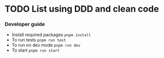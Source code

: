 # TODO List using DDD and clean code

### Developer guide

- Install required packages
  `pnpm install`
- To run tests
  `pnpm run test`
- To run on dev mode
  `pnpm run dev`
- To start
  `pnpm run start`
